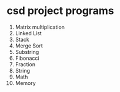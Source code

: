 # csd project programs
1. Matrix multiplication
2. Linked List
3. Stack
4. Merge Sort
5. Substring
6. Fibonacci
7. Fraction
8. String
9. Math
10. Memory
